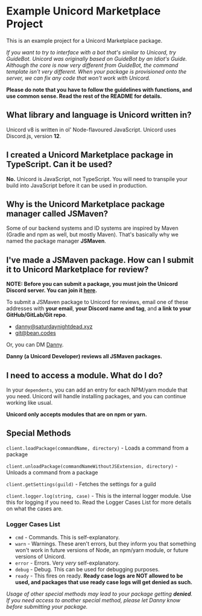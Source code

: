 Example Unicord Marketplace Project
===
This is an example project for a Unicord Marketplace package.

*If you want to try to interface with a bot that's similar to Unicord, try GuideBot.
Unicord was originally based on GuideBot by an Idiot's Guide. Although the core is
now very different from GuideBot, the command template isn't very different. When your
package is provisioned onto the server, we can fix any code that won't work with Unicord.*

**Please do note that you have to follow the guidelines with functions, and use common sense.
Read the rest of the README for details.**

## What library and language is Unicord written in?
Unicord v8 is written in ol' Node-flavoured JavaScript. Unicord uses Discord.js, version **12**.

## I created a Unicord Marketplace package in TypeScript. Can it be used?
**No.** Unicord is JavaScript, not TypeScript. You will need to transpile your build into JavaScript 
before it can be used in production.

## Why is the Unicord Marketplace package manager called JSMaven?
Some of our backend systems and ID systems are inspired by Maven (Gradle and npm as well, but mostly Maven).
That's basically why we named the package manager **JSMaven**.

## I've made a JSMaven package. How can I submit it to Unicord Marketplace for review?

**NOTE: Before you can submit a package, you must join the Unicord Discord server. You can join it [here](https://discord.gg/ZCZuHjk).**

To submit a JSMaven package to Unicord for reviews, email one of these addresses with
**your email**, **your Discord name and tag**, and **a link to your GitHub/GitLab/Git repo**.

- [danny@saturdaynightdead.xyz](mailto:danny@saturdaynightdead.xyz)
- [git@bean.codes](mailto:git@bean.codes)

Or, you can DM [Danny](https://dsc.bio/dannykun).

**Danny (a Unicord Developer) reviews all JSMaven packages.**

## I need to access a module. What do I do?
In your ``dependents``, you can add an entry for each NPM/yarn module that you need.
Unicord will handle installing packages, and you can continue working like usual.

**Unicord only accepts modules that are on npm or yarn.**

## Special Methods
``client.loadPackage(commandName, directory)`` - Loads a command from a package

``client.unloadPackage(commandNameWithoutJSExtension, directory)`` - Unloads a command from a package

``client.getSettings(guild)`` - Fetches the settings for a guild

``client.logger.log(string, case)`` - This is the internal logger module. Use this for logging if you need to. Read the Logger Cases List for more details on what the cases are.

### Logger Cases List

- ``cmd`` - Commands. This is self-explanatory.
- ``warn`` - Warnings. These aren't errors, but they inform you that something won't work in future versions of Node, an npm/yarn module, or future versions of Unicord.
- ``error`` - Errors. Very *very* self-explanatory.
- ``debug`` - Debug. This can be used for debugging purposes.
- ``ready`` - This fires on ready. **Ready case logs are NOT allowed to be used, and packages that use ready case logs will get denied as such.**


*Usage of other special methods may lead to your package getting __denied__.
If you need access to another special method, please let Danny know before submitting your package.*

